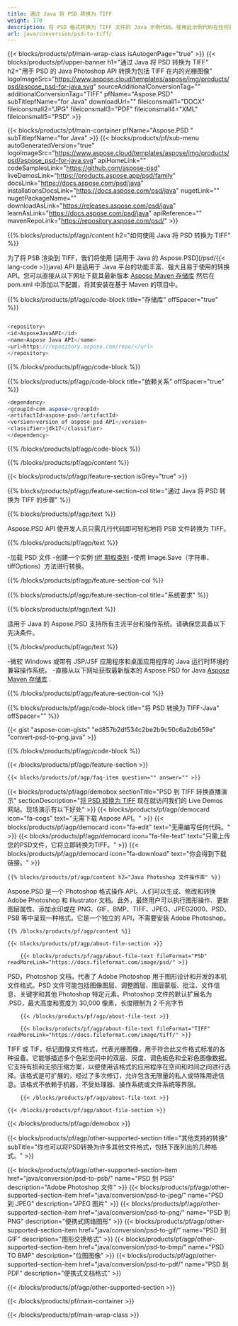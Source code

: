 ```yaml
---
title: 通过 Java 将 PSD 转换为 TIFF
weight: 170
description: 将 PSD 格式转换为 TIFF 文件的 Java 示例代码。使用此示例代码在任何基于 Web 或桌面 Java 的应用程序中将 PSD 转换为 TIFF。
url: java/conversion/psd-to-tiff/
---
```


{{< blocks/products/pf/main-wrap-class isAutogenPage="true" >}}
{{< blocks/products/pf/upper-banner h1="通过 Java 将 PSD 转换为 TIFF" h2="用于 PSD 的 Java Photoshop API 转换为包括 TIFF 在内的光栅图像" logoImageSrc="https://www.aspose.cloud/templates/aspose/img/products/psd/aspose_psd-for-java.svg" sourceAdditionalConversionTag="" additionalConversionTag="TIFF" pfName="Aspose.PSD" subTitlepfName="for Java" downloadUrl="" fileiconsmall1="DOCX" fileiconsmall2="JPG" fileiconsmall3="PDF" fileiconsmall4="XML" fileiconsmall5="PSD" >}}

{{< blocks/products/pf/main-container pfName="Aspose.PSD " subTitlepfName="for Java" >}}
{{< blocks/products/pf/sub-menu autoGeneratedVersion="true" logoImageSrc="https://www.aspose.cloud/templates/aspose/img/products/psd/aspose_psd-for-java.svg" apiHomeLink="" codeSamplesLink="https://github.com/aspose-psd" liveDemosLink="https://products.aspose.app/psd/family" docsLink="https://docs.aspose.com/psd/java" installationsDocsLink="https://docs.aspose.com/psd/java" nugetLink="" nugetPackageName="" downloadAsLink="https://releases.aspose.com/psd/java" learnAsLink="https://docs.aspose.com/psd/java" apiReference="" mavenRepoLink="https://repository.aspose.com/psd/" >}}

{{% blocks/products/pf/agp/content h2="如何使用 Java 将 PSD 转换为 TIFF" %}}

 为了将 PSB 渲染到 TIFF，我们将使用
 [适用于 Java 的 Aspose.PSD](/psd/{{< lang-code >}}java) 
 API 是适用于 Java 平台的功能丰富、强大且易于使用的转换 API。您可以直接从以下网址下载其最新版本
 [Aspose Maven 存储库](https://repository.aspose.com/psd/) 
 然后在 pom.xml 中添加以下配置，将其安装在基于 Maven 的项目中。

{{% blocks/products/pf/agp/code-block title="存储库" offSpacer="true" %}}

```cs

<repository>
<id>AsposeJavaAPI</id>
<name>Aspose Java API</name>
<url>https://repository.aspose.com/repo/</url>
</repository>

```

{{% /blocks/products/pf/agp/code-block %}}

{{% blocks/products/pf/agp/code-block title="依赖关系" offSpacer="true" %}}

```cs
<dependency>
<groupId>com.aspose</groupId>
<artifactId>aspose-psd</artifactId>
<version>version of aspose-psd API</version>
<classifier>jdk17</classifier>
</dependency>

```

{{% /blocks/products/pf/agp/code-block %}}

{{% /blocks/products/pf/agp/content %}}

{{< blocks/products/pf/agp/feature-section isGrey="true" >}}

{{% blocks/products/pf/agp/feature-section-col title="通过 Java 将 PSD 转换为 TIFF 的步骤" %}}

{{% blocks/products/pf/agp/text %}}

 Aspose.PSD API 使开发人员只需几行代码即可轻松地将 PSB 文件转换为 TIFF。

{{% /blocks/products/pf/agp/text %}}

-加载 PSD 文件
-创建一个实例 [tiff 期权类别](https://apireference.aspose.com/psd/java/com.aspose.psd.imageoptions/TiffOptions)
-使用 Image.Save（字符串、tiffOptions）方法进行转换。

{{% /blocks/products/pf/agp/feature-section-col %}}

{{% blocks/products/pf/agp/feature-section-col title="系统要求" %}}

{{% blocks/products/pf/agp/text %}}

 适用于 Java 的 Aspose.PSD 支持所有主流平台和操作系统。请确保您具备以下先决条件。

{{% /blocks/products/pf/agp/text %}}

-微软 Windows 或带有 JSP/JSF 应用程序和桌面应用程序的 Java 运行时环境的兼容操作系统。
-直接从以下网址获取最新版本的 Aspose.PSD for Java
 [Aspose Maven 存储库](https://repository.aspose.com/psd/)  .

{{% /blocks/products/pf/agp/feature-section-col %}}

{{% blocks/products/pf/agp/code-block title="将 PSD 转换为 TIFF-Java" offSpacer="" %}}

{{< gist "aspose-com-gists" "ed857b2df534c2be2b9c50c6a2db659e" "convert-psd-to-png.java" >}}

{{% /blocks/products/pf/agp/code-block %}}

{{< /blocks/products/pf/agp/feature-section >}}

    {{< blocks/products/pf/agp/faq-item question="" answer="" >}}
 

<!-- aboutfile Starts -->

{{< blocks/products/pf/agp/demobox sectionTitle="PSD 到 TIFF 转换直播演示" sectionDescription="[将 PSD 转换为 TIFF](https://products.aspose.app/psd/conversion/psd-to-tiff) 现在就访问我们的 Live Demos 网站。现场演示有以下好处" >}}
        {{< blocks/products/pf/agp/democard icon="fa-cogs" text="无需下载 Aspose API。" >}}
        {{< blocks/products/pf/agp/democard icon="fa-edit" text="无需编写任何代码。" >}}
        {{< blocks/products/pf/agp/democard icon="fa-file-text" text="只需上传您的PSD文件，它将立即转换为TIFF。" >}}
        {{< blocks/products/pf/agp/democard icon="fa-download" text="你会得到下载链接。" >}}

    {{% blocks/products/pf/agp/content h2="Java Photoshop 文件操作库" %}}

 Aspose.PSD 是一个 Photoshop 格式操作 API。人们可以生成、修改和转换 Adobe Photoshop 和 Illustrator 文档。此外，最终用户可以执行图形操作、更新图层属性、添加水印或在 PNG、GIF、BMP、TIFF、JPEG、JPEG2000、PSD、PSB 等中呈现一种格式。它是一个独立的 API，不需要安装 Adobe Photoshop。 



    {{% /blocks/products/pf/agp/content %}}

    {{< blocks/products/pf/agp/about-file-section >}}

        {{< blocks/products/pf/agp/about-file-text fileFormat="PSD" readMoreLink="https://docs.fileformat.com/image/psd/" >}}

PSD，Photoshop 文档，代表了 Adobe Photoshop 用于图形设计和开发的本机文件格式。PSD 文件可能包括图像图层、调整图层、图层蒙版、批注、文件信息、关键字和其他 Photoshop 特定元素。Photoshop 文件的默认扩展名为 .PSD，最大高度和宽度为 30,000 像素，长度限制为 2 千兆字节


        {{< /blocks/products/pf/agp/about-file-text >}}

        {{< blocks/products/pf/agp/about-file-text fileFormat="TIFF" readMoreLink="https://docs.fileformat.com/image/tiff/" >}}

TIFF 或 TIF，标记图像文件格式，代表光栅图像，用于符合此文件格式标准的各种设备。它能够描述多个色彩空间中的双层、灰度、调色板色和全彩色图像数据。它支持有损和无损压缩方案，以便使用该格式的应用程序在空间和时间之间进行选择。该格式是可扩展的，经过了多次修订，允许包含无限量的私人或特殊用途信息。该格式不依赖于机器，不受处理器、操作系统或文件系统等界限。


        {{< /blocks/products/pf/agp/about-file-text >}}

    {{< /blocks/products/pf/agp/about-file-section >}}

{{< /blocks/products/pf/agp/demobox >}}

<!-- aboutfile Ends -->

{{< blocks/products/pf/agp/other-supported-section title="其他支持的转换" subTitle="你也可以将PSD转换为许多其他文件格式，包括下面列出的几种格式。" >}}

{{< blocks/products/pf/agp/other-supported-section-item href="java/conversion/psd-to-psb/" name="PSD 到 PSB" description="Adobe Photoshop 文件" >}}
{{< blocks/products/pf/agp/other-supported-section-item href="java/conversion/psd-to-jpeg/" name="PSD 到 JPEG" description="JPEG 图片" >}}
{{< blocks/products/pf/agp/other-supported-section-item href="java/conversion/psd-to-png/" name="PSD 到 PNG" description="便携式网络图形" >}}
{{< blocks/products/pf/agp/other-supported-section-item href="java/conversion/psd-to-gif/" name="PSD 到 GIF" description="图形交换格式" >}}
{{< blocks/products/pf/agp/other-supported-section-item href="java/conversion/psd-to-bmp/" name="PSD TO BMP" description="位图图像" >}}
{{< blocks/products/pf/agp/other-supported-section-item href="java/conversion/psd-to-pdf/" name="PSD 到 PDF" description="便携式文档格式" >}}

{{< /blocks/products/pf/agp/other-supported-section >}}

{{< /blocks/products/pf/main-container >}}
    
{{< /blocks/products/pf/main-wrap-class >}}

